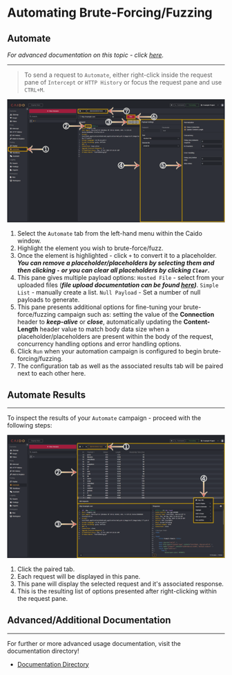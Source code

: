 # Automating Brute-Forcing/Fuzzing

## Automate

_For advanced documentation on this topic - click [here](../../features/testing/automate.md)._

---

> To send a request to `Automate`, either right-click inside the request pane of `Intercept` or `HTTP History` or focus the request pane and use `CTRL+M`.

<img alt="Automate tab." src="../../_images/automate_generator_tab.png">

1. Select the `Automate` tab from the left-hand menu within the Caido window.
2. Highlight the element you wish to brute-force/fuzz.
3. Once the element is highlighted - click `+` to convert it to a placeholder. **_You can remove a placeholder/placeholders by selecting them and then clicking `-` or you can clear all placeholders by clicking `Clear`._**
4. This pane gives multiple payload options: `Hosted File` - select from your uploaded files (**_file upload documentation can be found [here](../setup/file_upload.md))_**. `Simple List` - manually create a list. `Null Payload` - Set a number of null payloads to generate.
5. This pane presents additional options for fine-tuning your brute-force/fuzzing campaign such as: setting the value of the **Connection** header to **_keep-alive_** or **_close_**, automatically updating the **Content-Length** header value to match body data size when a placeholder/placeholders are present within the body of the request, concurrency handling options and error handling options.
6. Click `Run` when your automation campaign is configured to begin brute-forcing/fuzzing.
7. The configuration tab as well as the associated results tab will be paired next to each other here.

## Automate Results

---

To inspect the results of your `Automate` campaign - proceed with the following steps:

<img alt="Automate results." src="../../_images/automate_results_tab.png">

1. Click the paired tab.
2. Each request will be displayed in this pane.
3. This pane will display the selected request and it's associated response.
4. This is the resulting list of options presented after right-clicking within the request pane.

## Advanced/Additional Documentation

---

For further or more advanced usage documentation, visit the documentation directory!

- [Documentation Directory](../../doc_directory.md)
